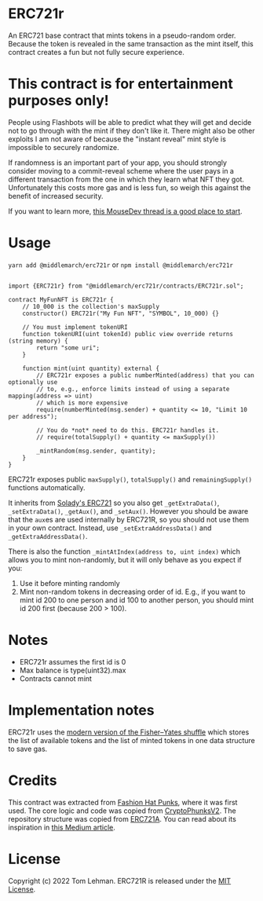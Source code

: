 # ERC721r

An ERC721 base contract that mints tokens in a pseudo-random order. Because the token is revealed in the same transaction as the mint itself, this contract creates a fun but not fully secure experience.

# This contract is for entertainment purposes only!

People using Flashbots will be able to predict what they will get and decide not to go through with the mint if they don't like it. There might also be other exploits I am not aware of because the "instant reveal" mint style is impossible to securely randomize.

If randomness is an important part of your app, you should strongly consider moving to a commit-reveal scheme where the user pays in a different transaction from the one in which they learn what NFT they got. Unfortunately this costs more gas and is less fun, so weigh this against the benefit of increased security.

If you want to learn more, [this MouseDev thread is a good place to start](https://twitter.com/_MouseDev/status/1623044314983964682).

# Usage

`yarn add @middlemarch/erc721r` or `npm install @middlemarch/erc721r`

```solidity

import {ERC721r} from "@middlemarch/erc721r/contracts/ERC721r.sol";

contract MyFunNFT is ERC721r {
    // 10_000 is the collection's maxSupply
    constructor() ERC721r("My Fun NFT", "SYMBOL", 10_000) {}
    
    // You must implement tokenURI
    function tokenURI(uint tokenId) public view override returns (string memory) {
        return "some uri";
    }
    
    function mint(uint quantity) external {
        // ERC721r exposes a public numberMinted(address) that you can optionally use
        // to, e.g., enforce limits instead of using a separate mapping(address => uint)
        // which is more expensive
        require(numberMinted(msg.sender) + quantity <= 10, "Limit 10 per address");
        
        // You do *not* need to do this. ERC721r handles it.
        // require(totalSupply() + quantity <= maxSupply())
        
        _mintRandom(msg.sender, quantity);
    }
}
```

ERC721r exposes public `maxSupply()`, `totalSupply()` and `remainingSupply()` functions automatically.

It inherits from [Solady's ERC721](https://github.com/Vectorized/solady/blob/main/src/tokens/ERC721.sol) so you also get `_getExtraData()`, `_setExtraData()`, `_getAux()`, and `_setAux()`. However you should be aware that the `aux`es are used internally by ERC721R, so you should not use them in your own contract. Instead, use `_setExtraAddressData()` and `_getExtraAddressData()`.

There is also the function `_mintAtIndex(address to, uint index)` which allows you to mint non-randomly, but it will only behave as you expect if you:

1. Use it before minting randomly
2. Mint non-random tokens in decreasing order of id. E.g., if you want to mint id 200 to one person and id 100 to another person, you should mint id 200 first (because 200 > 100).

# Notes

* ERC721r assumes the first id is 0
* Max balance is type(uint32).max
* Contracts cannot mint

# Implementation notes

ERC721r uses the [modern version of the Fisher–Yates shuffle](https://en.wikipedia.org/wiki/Fisher%E2%80%93Yates_shuffle#The_modern_algorithm) which stores the list of available tokens and the list of minted tokens in one data structure to save gas.

# Credits

This contract was extracted from [Fashion Hat Punks](https://etherscan.io/address/0x1febcd663f11e2654f3f02f261bee477eeff73cd#code), where it was first used. The core logic and code was copied from [CryptoPhunksV2](https://etherscan.io/address/0xf07468eAd8cf26c752C676E43C814FEe9c8CF402#code). The repository structure was copied from [ERC721A](https://github.com/chiru-labs/ERC721A). You can read about its inspiration in [this Medium article](https://medium.com/@dumbnamenumbers/erc721r-a-new-erc721-contract-for-random-minting-so-people-dont-snipe-all-the-rares-68dd06611e5).

# License

Copyright (c) 2022 Tom Lehman. ERC721R is released under the [MIT License](https://opensource.org/licenses/MIT).
